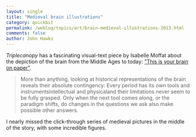 ```yaml
---
layout: single 
title: "Medieval brain illustrations" 
category: quickbit
permalink: /weblog/topics/art/brain-medieval-illustrations-2013.html
comments: false 
author: John Hawks 
---
```


<em>Triplecanopy</em> has a fascinating visual-text piece by Isabelle Moffat about the depiction of the brain from the Middle Ages to today: <a href="http://canopycanopycanopy.com/18/this_is_your_brain_on_paper">"This is your brain on paper"</a>. 

<blockquote>More than anything, looking at historical representations of the brain reveals their absolute contingency: Every period has its own tools and instrumentsintellectual and physicaland their limitations never seem to be fully grasped. Only when the next tool comes along, or the paradigm shifts, do changes in the questions we ask also make possible other answers.</blockquote>

I nearly missed the click-through series of medieval pictures in the middle of the story, with some incredible figures.

